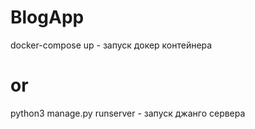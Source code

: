 # BlogApp

docker-compose up - запуск докер контейнера

# or 

python3 manage.py runserver - запуск джанго сервера
